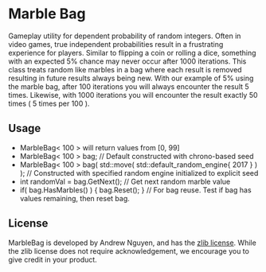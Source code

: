 # Marble Bag
Gameplay utility for dependent probability of random integers. Often in video games, true independent probabilities result in a frustrating experience for players. Similar to flipping a coin or rolling a dice, something with an expected 5% chance may never occur after 1000 iterations. This class treats random like marbles in a bag where each result is removed resulting in future results always being new. With our example of 5% using the marble bag, after 100 iterations you will always encounter the result 5 times. Likewise, with 1000 iterations you will encounter the result exactly 50 times ( 5 times per 100 ).

## Usage
- MarbleBag< 100 > will return values from [0, 99]
- MarbleBag< 100 > bag;														// Default constructed with chrono-based seed
- MarbleBag< 100 > bag( std::move( std::default_random_engine{ 2017 } ) );	// Constructed with specified random engine initialized to explicit seed
- int randomVal = bag.GetNext();												// Get next random marble value
- if( bag.HasMarbles() ) { bag.Reset(); }										// For bag reuse. Test if bag has values remaining, then reset bag.

## License

MarbleBag is developed by Andrew Nguyen, and has the [zlib license](http://en.wikipedia.org/wiki/Zlib_License). While the zlib license does not require acknowledgement, we encourage you to give credit in your product.
